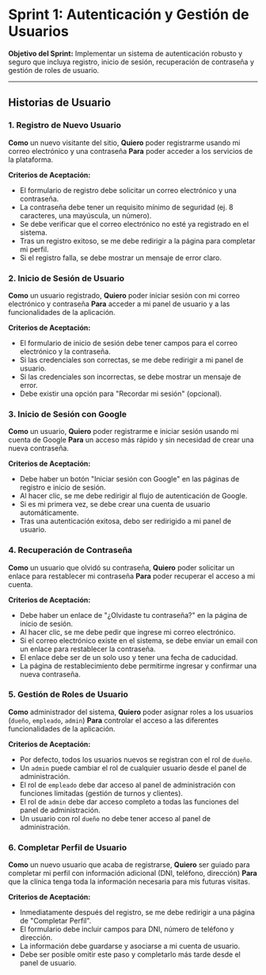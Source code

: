 # Sprint 1: Autenticación y Gestión de Usuarios

**Objetivo del Sprint:** Implementar un sistema de autenticación robusto y seguro que incluya registro, inicio de sesión, recuperación de contraseña y gestión de roles de usuario.

---

## Historias de Usuario

### 1. Registro de Nuevo Usuario

**Como** un nuevo visitante del sitio,
**Quiero** poder registrarme usando mi correo electrónico y una contraseña
**Para** poder acceder a los servicios de la plataforma.

**Criterios de Aceptación:**
-   El formulario de registro debe solicitar un correo electrónico y una contraseña.
-   La contraseña debe tener un requisito mínimo de seguridad (ej. 8 caracteres, una mayúscula, un número).
-   Se debe verificar que el correo electrónico no esté ya registrado en el sistema.
-   Tras un registro exitoso, se me debe redirigir a la página para completar mi perfil.
-   Si el registro falla, se debe mostrar un mensaje de error claro.

### 2. Inicio de Sesión de Usuario

**Como** un usuario registrado,
**Quiero** poder iniciar sesión con mi correo electrónico y contraseña
**Para** acceder a mi panel de usuario y a las funcionalidades de la aplicación.

**Criterios de Aceptación:**
-   El formulario de inicio de sesión debe tener campos para el correo electrónico y la contraseña.
-   Si las credenciales son correctas, se me debe redirigir a mi panel de usuario.
-   Si las credenciales son incorrectas, se debe mostrar un mensaje de error.
-   Debe existir una opción para "Recordar mi sesión" (opcional).

### 3. Inicio de Sesión con Google

**Como** un usuario,
**Quiero** poder registrarme e iniciar sesión usando mi cuenta de Google
**Para** un acceso más rápido y sin necesidad de crear una nueva contraseña.

**Criterios de Aceptación:**
-   Debe haber un botón "Iniciar sesión con Google" en las páginas de registro e inicio de sesión.
-   Al hacer clic, se me debe redirigir al flujo de autenticación de Google.
-   Si es mi primera vez, se debe crear una cuenta de usuario automáticamente.
-   Tras una autenticación exitosa, debo ser redirigido a mi panel de usuario.

### 4. Recuperación de Contraseña

**Como** un usuario que olvidó su contraseña,
**Quiero** poder solicitar un enlace para restablecer mi contraseña
**Para** poder recuperar el acceso a mi cuenta.

**Criterios de Aceptación:**
-   Debe haber un enlace de "¿Olvidaste tu contraseña?" en la página de inicio de sesión.
-   Al hacer clic, se me debe pedir que ingrese mi correo electrónico.
-   Si el correo electrónico existe en el sistema, se debe enviar un email con un enlace para restablecer la contraseña.
-   El enlace debe ser de un solo uso y tener una fecha de caducidad.
-   La página de restablecimiento debe permitirme ingresar y confirmar una nueva contraseña.

### 5. Gestión de Roles de Usuario

**Como** administrador del sistema,
**Quiero** poder asignar roles a los usuarios (`dueño`, `empleado`, `admin`)
**Para** controlar el acceso a las diferentes funcionalidades de la aplicación.

**Criterios de Aceptación:**
-   Por defecto, todos los usuarios nuevos se registran con el rol de `dueño`.
-   Un `admin` puede cambiar el rol de cualquier usuario desde el panel de administración.
-   El rol de `empleado` debe dar acceso al panel de administración con funciones limitadas (gestión de turnos y clientes).
-   El rol de `admin` debe dar acceso completo a todas las funciones del panel de administración.
-   Un usuario con rol `dueño` no debe tener acceso al panel de administración.

### 6. Completar Perfil de Usuario

**Como** un nuevo usuario que acaba de registrarse,
**Quiero** ser guiado para completar mi perfil con información adicional (DNI, teléfono, dirección)
**Para** que la clínica tenga toda la información necesaria para mis futuras visitas.

**Criterios de Aceptación:**
-   Inmediatamente después del registro, se me debe redirigir a una página de "Completar Perfil".
-   El formulario debe incluir campos para DNI, número de teléfono y dirección.
-   La información debe guardarse y asociarse a mi cuenta de usuario.
-   Debe ser posible omitir este paso y completarlo más tarde desde el panel de usuario.
